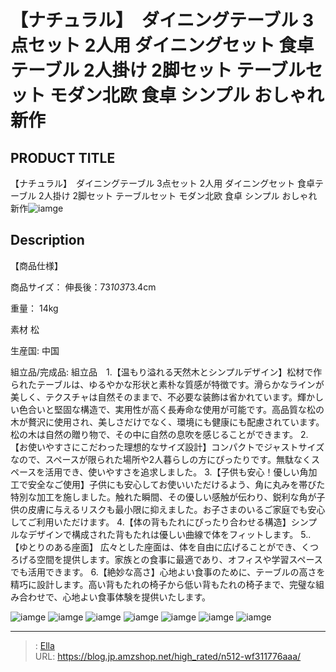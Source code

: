 # 【ナチュラル】　ダイニングテーブル 3点セット 2人用 ダイニングセット 食卓テーブル  2人掛け 2脚セット テーブルセット モダン北欧  食卓  シンプル おしゃれ 新作


## PRODUCT TITLE 

【ナチュラル】　ダイニングテーブル 3点セット 2人用 ダイニングセット 食卓テーブル  2人掛け 2脚セット テーブルセット モダン北欧  食卓  シンプル おしゃれ 新作![iamge](https://b2bfiles1.gigab2b.cn/image/wkseller/301/20230906_cd429884abd013f12284f1492e1d339b.jpg)

## Description

【商品仕様】




商品サイズ：
伸長後：73*103*73.4cm


重量：
14kg


素材
松


生産国:
中国


組立品/完成品:
組立品　1.【温もり溢れる天然木とシンプルデザイン】松材で作られたテーブルは、ゆるやかな形状と素朴な質感が特徴です。滑らかなラインが美しく、テクスチャは自然そのままで、不必要な装飾は省かれています。輝かしい色合いと堅固な構造で、実用性が高く長寿命な使用が可能です。高品質な松の木が贅沢に使用され、美しさだけでなく、環境にも健康にも配慮されています。松の木は自然の贈り物で、その中に自然の息吹を感じることができます。
2.【お使いやすさにこだわった理想的なサイズ設計】コンパクトでジャストサイズなので、スペースが限られた場所や2人暮らしの方にぴったりです。無駄なくスペースを活用でき、使いやすさを追求しました。
3.【子供も安心！優しい角加工で安全なご使用】子供にも安心してお使いいただけるよう、角に丸みを帯びた特別な加工を施しました。触れた瞬間、その優しい感触が伝わり、鋭利な角が子供の皮膚に与えるリスクも最小限に抑えました。お子さまのいるご家庭でも安心してご利用いただけます。
4.【体の背もたれにぴったり合わせる構造】シンプルなデザインで構成された背もたれは優しい曲線で体をフィットします。
5..【ゆとりのある座面】 広々とした座面は、体を自由に広げることができ、くつろげる空間を提供します。家族との食事に最適であり、オフィスや学習スペースでも活用できます。
6.【絶妙な高さ】心地よい食事のために、テーブルの高さを精巧に設計します。高い背もたれの椅子から低い背もたれの椅子まで、完璧な組み合わせで、心地よい食事体験を提供いたします。




![iamge](https://b2bfiles1.gigab2b.cn/image/wkseller/301/20230914_3e495ac707a798bfe393f218c9143391.jpg)
![iamge](https://b2bfiles1.gigab2b.cn/image/wkseller/301/20230903_1911023bc1b5950c017cef9a9f207dde.jpg)
![iamge](https://b2bfiles1.gigab2b.cn/image/wkseller/301/20230903_a4f2cf7a396a2945a77e042aaaa39b38.jpg)
![iamge](https://b2bfiles1.gigab2b.cn/image/wkseller/301/20230914_9b099e46d7dcc10bb55573c6153eb6fa.jpg)
![iamge](https://b2bfiles1.gigab2b.cn/image/wkseller/301/20230914_a58cfa628856acf8cff0be40ad0b9f36.jpg)
![iamge](https://b2bfiles1.gigab2b.cn/image/wkseller/301/20230906_4b17629fab9c0fcd63d85661d48f89ca.jpg)
![iamge](https://b2bfiles1.gigab2b.cn/image/wkseller/301/20230906_19016da198cfd4279d0e5991694f686c.jpg)


---

> : [Ella](https://blog.jp.amzshop.net/)  
> URL: https://blog.jp.amzshop.net/high_rated/n512-wf311776aaa/  

